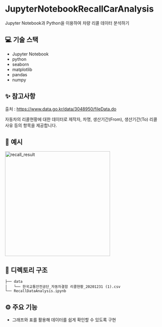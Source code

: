 # JupyterNotebookRecallCarAnalysis
Jupyter Notebook과 Python을 이용하여 차량 리콜 데이터 분석하기

## 💻 기술 스택

- Jupyter Notebook
- python
- seaborn
- matplotlib
- pandas
- numpy

## ✨ 참고사항

출처 : https://www.data.go.kr/data/3048950/fileData.do

자동차의 리콜현황에 대한 데이터로 제작자, 차명, 생산기간(From), 생산기간(To) 리콜사유 등의 항목을 제공합니다.

## 📄 예시

<img width="345" alt="recall_result" src="https://user-images.githubusercontent.com/81430564/133889475-5d76d463-3e8c-4405-8aae-50b7a481a766.PNG">


## 🌲 디렉토리 구조

```
├── data
│   └── 한국교통안전공단_자동차결함 리콜현황_20201231 (1).csv
└── RecallDataAnalysis.ipynb
``` 

## ⚙️ 주요 기능

- 그래프와 표를 활용해 데이터를 쉽게 확인할 수 있도록 구현
